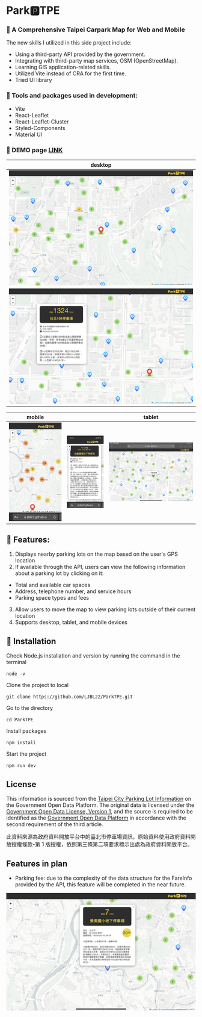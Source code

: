 # Park&#x1F17F;TPE

### :red_car: A Comprehensive Taipei Carpark Map for Web and Mobile

The new skills I utilized in this side project include:

- Using a third-party API provided by the government.
- Integrating with third-party map services, OSM (OpenStreetMap).
- Learning GIS application-related skills.
- Utilized Vite instead of CRA for the first time.
- Tried UI library

### :minibus: Tools and packages used in development:

- Vite
- React-Leaflet
- React-Leaflet-Cluster
- Styled-Components
- Material UI

### :taxi: DEMO page [LINK](https://ljbl22.github.io/ParkTPE/)

| desktop                                |
| -------------------------------------- |
| ![intro](./public/intro.png)           |
| ![popup-info](./public/popup-info.png) |

| mobile                         |                                            | tablet                         |
| ------------------------------ | ------------------------------------------ | ------------------------------ |
| ![mobile](./public/mobile.jpg) | ![mobile-popup](./public/mobile-popup.jpg) | ![tablet](./public/tablet.png) |

## :blue_car: Features:

1. Displays nearby parking lots on the map based on the user's GPS location
2. If available through the API, users can view the following information about a parking lot by clicking on it:

- Total and available car spaces
- Address, telephone number, and service hours
- Parking space types and fees

3. Allow users to move the map to view parking lots outside of their current location
4. Supports desktop, tablet, and mobile devices

## :truck: Installation

Check Node.js installation and version by running the command in the terminal

```
node -v
```

Clone the project to local

```
git clone https://github.com/LJBL22/ParkTPE.git
```

Go to the directory

```
cd ParkTPE
```

Install packages

```
npm install
```

Start the project

```
npm run dev
```

## License

This information is sourced from the [Taipei City Parking Lot Information](https://data.gov.tw/dataset/128435) on the Government Open Data Platform. The original data is licensed under the [Government Open Data License, Version 1](https://data.gov.tw/license), and the source is required to be identified as the [Government Open Data Platform](https://data.gov.tw/) in accordance with the second requirement of the third article.

此資料來源為政府資料開放平台中的臺北市停車場資訊，原始資料使用政府資料開放授權條款-第 1 版授權，依照第三條第二項要求標示出處為政府資料開放平台。

## Features in plan

- Parking fee: due to the complexity of the data structure for the FareInfo provided by the API, this feature will be completed in the near future.

![fareInfo](./public/fareInfo.png)
